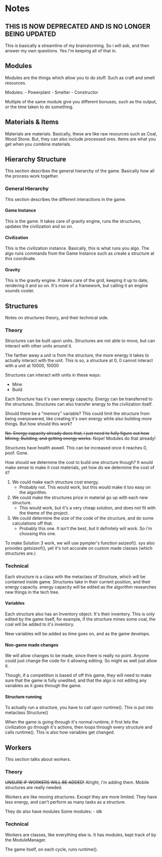 # Notes

## THIS IS NOW DEPRECATED AND IS NO LONGER BEING UPDATED
This is basically a streamline of my brainstorming. So i will ask, and then answer my own questions.
Yes i'm keeping all of that in.

## Modules
Modules are the things which allow you to do stuff. Such as craft and smelt resources.

Modules: 
    - Powerplant
    - Smelter
    - Constructor

Multiple of the same module give you different bonuses, such as the output, or the time taken to do something.

## Materials & Items
Materials are materials. Basically, these are like raw resources such as Coal, Wood Stone.
But, they can also include processed ores.
Items are what you get when you combine materials.

## Hierarchy Structure
This section describes the general hierarchy of the game. Basically how all the process work together.

### General Hierarchy
This section describes the different interactions
in the game.

#### Game Instance
This is the game. It takes care of gravity engine, runs the structures, updates the civilization and so on.

#### Civilization
This is the civilization instance. Basically, this is what runs you algo. The algo runs commands from the Game Instance
such as create a structure at this coordinate.

#### Gravity
This is the gravity engine. It takes care of the grid, keeping it up to date, rendering it and so on.
It's more of a framework, but calling it an engine sounds cooler.

## Structures
Notes on structures theory, and their technical side.
### Theory
Structures can be built upon units.
Structures are not able to move, but can interact
with other units around it.

The farther away a unit is from the structure,
the more energy it takes to actually interact with the unit.
This is so, a structure at 0, 0 cannot interact
with a unit at 10000, 10000

Structures can interact with units in these ways:
 - Mine
 - Build
 
Each Structure has it's own energy capacity.
Energy can be transferred to the structures.
Structures can also transfer energy to the civilization itself.

Should there be a "memory" variable? This could limit the structure 
from being overpowered, like creating it's own energy while also
building more things. But how should this work?

~~No. Energy capacity already does that, i just need to fully figure out how Mining, Building, and getting energy works.~~
Nope! Modules do that already!

Structures have health aswell.
This can be increased once it reaches 0, poof. Gone.


How should we determine the cost to build one structure though? It would make sense to make it cost materials,
yet how do we determine the cost of it?

1. We could make each structure cost energy.
    -  Probably not. This would work, but this would make it too easy on the algorithm.
2. We could make the structures price in material go up with each new structure.
    - This would work, but it's a very cheap solution, and does not fit with the theme of the project.
3. We could determine the size of the code of the structure, and do some calculations off that.
    - Probably this one. It isn't the best, but it definitely will work. So i'm choosing this one.

To make Solution 3 work, we will use pympler's function asizeof().
sys also provides getsizeof(), yet it's not accurate on custom made classes (which structures are.)

### Technical
Each structure is a class with the metaclass of Structure, which will be contained inside game.
Structures take in their current position, and their energy capacity. energy capacity will be edited as the algorithm
researches new things in the tech tree.


#### Variables
Each structure also has an Inventory object. It's their inventory. This is only edited by the game itself,
for example, if the structure mines some coal, the coal will be added to it's inventory.

New variables will be added as time goes on, and as the game develops.


#### Non-game made changes
We will allow changes to be made, since there is really no point. Anyone could just change the code for it
allowing editing. So might as well just allow it.

Though, if a competition is based of off this game, they will need to make sure that the game is fully
unedited, and that the algo is not editing any variables as it goes through the game.

#### Structure running
To actually run a structure, you have to call upon runtime(). This is put into metaclass Structure()

When the game is going through it's normal runtime, it first lets the civilization go through it's actions,
then loops through every structure and calls runtime(). This is also how variables get changed.


## Workers
This section talks about workers.

### Theory
~~UNSURE IF WORKERS WILL BE ADDED!~~
Alright, i'm adding them. Mobile structures are really needed.

Workers are like moving structures. Except they are more limited. 
They have less energy, and can't perform as many tasks as a structure.

They do also have modules
Some modules:
    - idk
   
### Technical
Workers are classes, like everything else is.
It has modules, kept track of by the ModuleManager.

The game itself, on each cycle, runs runtime().

